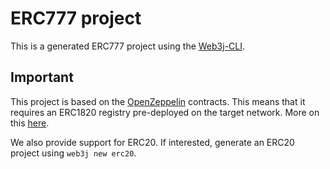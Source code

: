 # ERC777 project
This is a generated ERC777 project using the [Web3j-CLI](https://docs.web3j.io/).

## Important
This project is based on the [OpenZeppelin](https://github.com/OpenZeppelin/openzeppelin-contracts) contracts.
This means that it requires an ERC1820 registry pre-deployed on the target network. More on this [here](https://forum.openzeppelin.com/t/simple-erc777-token-example/746).

We also provide support for ERC20. If interested, generate an ERC20 project using `web3j new erc20`.